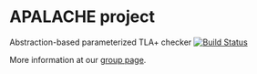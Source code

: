 # APALACHE project

Abstraction-based parameterized TLA+ checker [![Build Status](https://travis-ci.org/konnov/apalache.svg?branch=master)](https://travis-ci.org/konnov/apalache)

More information at our [group page](http://forsyte.at/research/apalache/).

